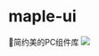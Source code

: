 # maple-ui
🍁简约美的PC组件库
![](https://user-images.githubusercontent.com/25033420/43576543-32507d1c-967c-11e8-810e-f2fb9cdf195a.png)
